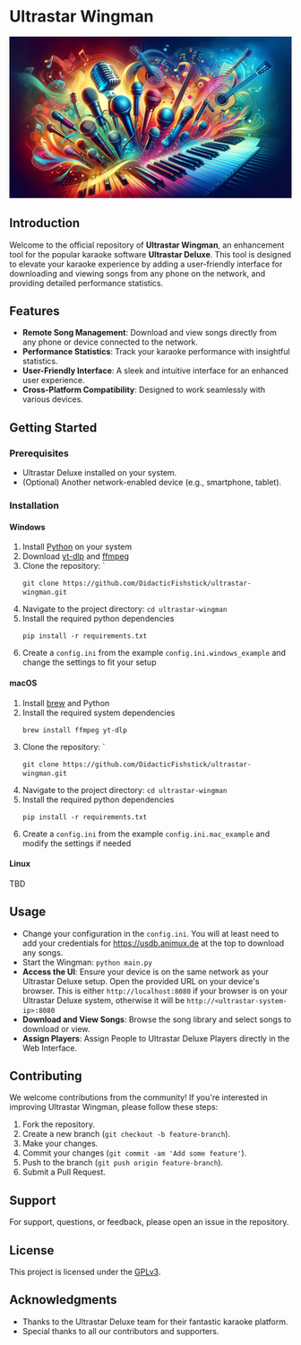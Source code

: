 # Ultrastar Wingman

![banner](banner.png)

## Introduction
Welcome to the official repository of **Ultrastar Wingman**, an enhancement tool for the popular karaoke software **Ultrastar Deluxe**. This tool is designed to elevate your karaoke experience by adding a user-friendly interface for downloading and viewing songs from any phone on the network, and providing detailed performance statistics.

## Features
- **Remote Song Management**: Download and view songs directly from any phone or device connected to the network.
- **Performance Statistics**: Track your karaoke performance with insightful statistics.
- **User-Friendly Interface**: A sleek and intuitive interface for an enhanced user experience.
- **Cross-Platform Compatibility**: Designed to work seamlessly with various devices.

## Getting Started

### Prerequisites
- Ultrastar Deluxe installed on your system.
- (Optional) Another network-enabled device (e.g., smartphone, tablet).

### Installation

#### Windows
1. Install [Python](https://www.python.org/) on your system
2. Download [yt-dlp](https://github.com/yt-dlp/yt-dlp) and [ffmpeg](https://ffmpeg.org/)
3. Clone the repository: `
    ```shell
    git clone https://github.com/DidacticFishstick/ultrastar-wingman.git
    ```
4. Navigate to the project directory: `cd ultrastar-wingman`
5. Install the required python dependencies
    ```shell
   pip install -r requirements.txt
   ```
6. Create a `config.ini` from the example `config.ini.windows_example` and change the settings to fit your setup

#### macOS
1. Install [brew](https://brew.sh/) and Python
2. Install the required system dependencies
    ```shell
    brew install ffmpeg yt-dlp
    ```
3. Clone the repository: `
    ```shell
    git clone https://github.com/DidacticFishstick/ultrastar-wingman.git
    ```
4. Navigate to the project directory: `cd ultrastar-wingman`
5. Install the required python dependencies
    ```shell
   pip install -r requirements.txt
   ```
6. Create a `config.ini` from the example `config.ini.mac_example` and modify the settings if needed


#### Linux
TBD

## Usage
- Change your configuration in the `config.ini`. You will at least need to add your credentials for https://usdb.animux.de at the top to download any songs.
- Start the Wingman: `python main.py`
- **Access the UI**: Ensure your device is on the same network as your Ultrastar Deluxe setup. Open the provided URL on your device's browser. This is either `http://localhost:8080` if your browser is on your Ultrastar Deluxe system, otherwise it will be `http://<ultrastar-system-ip>:8080`
- **Download and View Songs**: Browse the song library and select songs to download or view.
- **Assign Players**: Assign People to Ultrastar Deluxe Players directly in the Web Interface.

## Contributing
We welcome contributions from the community! If you're interested in improving Ultrastar Wingman, please follow these steps:
1. Fork the repository.
2. Create a new branch (`git checkout -b feature-branch`).
3. Make your changes.
4. Commit your changes (`git commit -am 'Add some feature'`).
5. Push to the branch (`git push origin feature-branch`).
6. Submit a Pull Request.

## Support
For support, questions, or feedback, please open an issue in the repository.

## License
This project is licensed under the [GPLv3](LICENSE).

## Acknowledgments
- Thanks to the Ultrastar Deluxe team for their fantastic karaoke platform.
- Special thanks to all our contributors and supporters.
